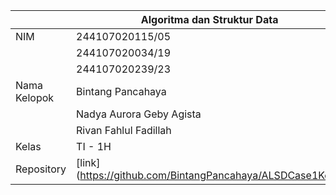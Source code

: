 |  | Algoritma dan Struktur Data |
|--|--|
| NIM |  244107020115/05|
      |  244107020034/19           |
      |  244107020239/23|
| Nama Kelopok |  Bintang Pancahaya  | 
               |  Nadya Aurora Geby Agista |
               |  Rivan Fahlul Fadillah  |
| Kelas | TI - 1H |
| Repository | [link] (https://github.com/BintangPancahaya/ALSDCase1Kel8) |
